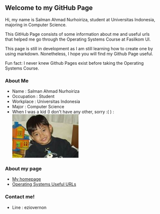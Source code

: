 ## Welcome to my GitHub Page

Hi, my name is Salman Ahmad Nurhoiriza, student at Universitas Indonesia, majoring in Computer Science.

This GitHub Page consists of some information about me and useful urls that helped me go through the Operating Systems Course at Fasilkom UI.

This page is still in development as I am still learning how to create one by using markdown. Nonetheless, I hope you will find my Github Page useful.

Fun fact: I never knew Github Pages exist before taking the Operating Systems Course.

### About Me
- Name : Salman Ahmad Nurhoiriza
- Occupation : Student
- Workplace : Universitas Indonesia
- Major : Computer Science
- When I was a kid (I don't have any other, sorry :( ) : ![Image](image.png)

### About my page
- [My homepage](https://salman-ahmad-n.github.io/os201/)
- [Operating Systems Useful URLs](https://salman-ahmad-n.github.io/os201/URLs)

### Contact me!
- Line : eziovernon
